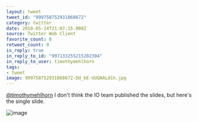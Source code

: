 ```yaml
---
layout: tweet
tweet_id: "999758752931868672"
category: twitter
date: 2018-05-24T21:07:15.000Z
source: Twitter Web Client
favorite_count: 0
retweet_count: 0
is_reply: true
in_reply_to_id: "997133255215202304"
in_reply_to_user: timothymehlhorn
tags:
- tweet
image: 999758752931868672-Dd_bE-UUQAALdih.jpg
---
```


[@timothymehlhorn](https://twitter.com/@timothymehlhorn) I don't think the IO team published the slides, but here's the single slide. 

![image](/img/tweets/999758752931868672-Dd_bE-UUQAALdih.jpg)
